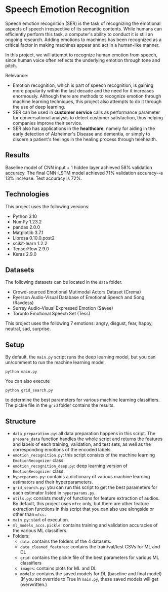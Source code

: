 # Speech Emotion Recognition
Speech emotion recognition (SER) is the task of recognizing the emotional aspects of speech irrespective of its semantic contents. While humans can efficiently perform this task, a computer's ability to conduct it is still an ongoing research. Adding emotions to machines has been recognized as a critical factor in making machines appear and act in a human-like manner.

In this project, we will attempt to recognize human emotion from speech, since human voice often reflects the underlying emotion through tone and pitch.

Relevance:
- Emotion recognition, which is part of speech recognition, is gaining more popularity within the last decade and the need for it increases enormously. Although there are methods to recognize emotion through machine learning techniques, this project also attempts to do it through the use of deep learning.
- SER can be used in <b>customer service</b> calls as performance parameter for conversational analysis to detect customer satisfaction, thus helping companies improve their service.
- SER also has applications in the <b>healthcare</b>, namely for aiding in the early detection of Alzheimer's Disease and dementia, or simply to discern a patient's feelings in the healing process through telehealth.

## Results
Baseline model of CNN input + 1 hidden layer achieved 58% validation accuracy. The final CNN-LSTM model achieved 71% validation accuracy--a 13% increase. Test accuracy is 72%.

## Technologies
This project uses the following versions:
- Python 3.10
- NumPy 1.23.2
- pandas 2.0.0
- Matplotlib 3.7.1
- Librosa 0.10.0.post2
- scikit-learn 1.2.2
- TensorFlow 2.9.0
- Keras 2.9.0

## Datasets
The following datasets can be located in the `data` folder.
- Crowd-sourced Emotional Mutimodal Actors Dataset (Crema)
- Ryerson Audio-Visual Database of Emotional Speech and Song (Ravdess)
- Surrey Audio-Visual Expressed Emotion (Savee)
- Toronto Emotional Speech Set (Tess)

This project uses the following 7 emotions: angry, disgust, fear, happy, neutral, sad, surprise.

## Setup
By default, the `main.py` script runs the deep learning model, but you can un/comment to run the machine learning model.
```
python main.py
```

You can also execute
```
python grid_search.py
```
to determine the best parameters for various machine learning classifiers. The pickle file in the `grid` folder contains the results.

## Structure
- `data_preparation.py`: all data preparation happens in this script. The `prepare_data` function handles the whole script and returns the features and labels of each training, validation, and test sets, as well as the corresponding emotions of the encoded labels.
- `emotion_recognition.py`: this script consists of the machine learning `EmotionRecognizer` class.
- `emotion_recognition_deep.py`: deep learning version of `EmotionRecognizer` class.
- `hyperparams.py`: contains a dictionary of various machine learning estimators and their hyperparameters.
- `grid_search.py`: you can run this script to get the best parameters for each estimator listed in `hyperparams.py`.
- `utils.py`: consists mostly of functions for feature extraction of audios. By default, this project uses `mfcc` only, but there are other feature extraction functions in this script that you can also use alongside or other than `mfcc`.
- `main.py`: start of execution. 
- `ml_models_accs.pickle`: contains training and validation accuracies of the various ML classifiers.
- Folders:
  - `data`: contains the folders of the 4 datasets.
  - `data_cleaned_features`: contains the train/val/test CSVs for ML and DL
  - `grid`: contains the pickle file of the best parameters for various ML classifiers
  - `images`: contains plots for ML and DL
  - `models`: contains the saved models for DL (baseline and final model) (If you set override to True in `main.py`, these saved models will get overwritten.)
